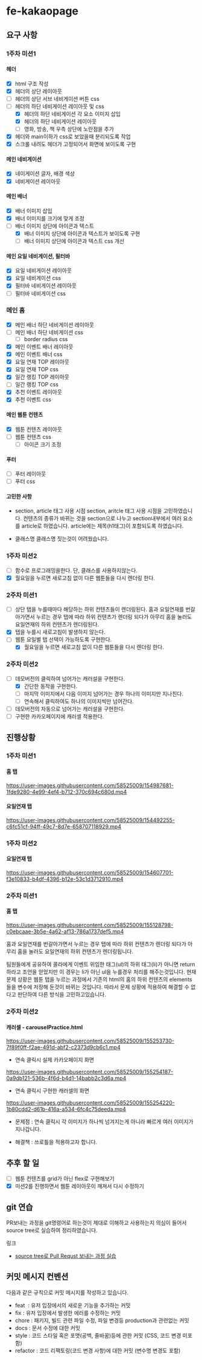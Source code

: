 # fe-kakaopage

## 요구 사항

### 1주차 미션1

#### 헤더

- [x] html 구조 작성
- [x] 헤더의 상단 레이아웃
- [ ] 헤더의 상단 서브 네비게이션 버튼 css
- [ ] 헤더의 하단 네비게이션 레이아웃 및 css
  - [x] 헤더의 하단 네비게이션 각 요소 이미지 삽입
  - [x] 헤더의 하단 네비게이션 레이아웃
  - [ ] 영화, 방송, 책 우측 상단에 노란점을 추가
- [x] 헤더와 main이하가 css로 보았을때 분리되도록 작업
- [x] 스크롤 내려도 헤더가 고정되어서 화면에 보이도록 구현

#### 메인 네비게이션

- [x] 네이게이션 글자, 배경 색상
- [x] 네비게이션 레이아웃

#### 메인 배너

- [x] 배너 이미지 삽입
- [x] 배너 이미지를 크기에 맞게 조정
- [ ] 배너 이미지 상단에 아이콘과 텍스트
  - [x] 배너 이미지 상단에 아이콘과 텍스트가 보이도록 구현
  - [ ] 배너 이미지 상단에 아이콘과 텍스트 css 개선

#### 메인 요일 네비게이션, 필터바

- [x] 요일 네비게이션 레이아웃
- [x] 요일 네비게이션 css
- [x] 필터바 네비게이션 레이아웃
- [ ] 필터바 네비게이션 css

### 메인 홈

- [x] 메인 배너 하단 네비게이션 레이아웃
- [ ] 메인 배너 하단 네비게이션 css
  - [ ] border radius css
- [x] 메인 이벤트 배너 레이아웃
- [x] 메인 이벤트 배너 css
- [x] 요일 연재 TOP 레이아웃
- [x] 요일 연재 TOP css
- [x] 일간 랭킹 TOP 레이아웃
- [ ] 일간 랭킹 TOP css
- [x] 추천 이벤트 레이아웃
- [x] 추천 이벤트 css

#### 메인 웹툰 컨텐츠

- [x] 웹툰 컨텐츠 레이아웃
- [ ] 웹툰 컨텐츠 css
  - [ ] 아이콘 크기 조정

#### 푸터

- [ ] 푸터 레이아웃
- [ ] 푸터 css

#### 고민한 사항

- section, article 태그 사용 시점
  section, aritcle 태그 사용 시점을 고민하였습니다. 컨텐츠의 종류가 바뀌는 것을 section으로 나누고 section내부에서 여러 요소를 article로 하였습니다. article에는 제목(h1태그)이 포함되도록 하였습니다.

- 클래스명
  클래스명 짓는것이 어려웠습니다.

### 1주차 미션2

- [ ] 함수로 프로그래밍을한다. 단, 클래스를 사용하지않는다.
- [x] 월요일을 누르면 새로고침 없이 다른 웹툰들을 다시 렌더링 한다.

### 2주차 미션1

- [ ] 상단 탭을 누를때마다 해당하는 하위 컨텐츠들이 렌더링된다.
      홈과 요일연재를 번갈아가면서 누르는 경우 탭에 따라 하위 컨텐츠가 렌더링 되다가 아무리 홈을 눌러도 요일연재의 하위 컨텐츠가 렌더링된다.
- [x] 탭을 누를시 새로고침이 발생하지 않는다.
- [ ] 웹툰 요일별 탭 선택이 가능하도록 구현한다.
  - [x] 월요일을 누르면 새로고침 없이 다른 웹툰들을 다시 렌더링 한다.

### 2주차 미션2

- [ ] 데모버전의 클릭하여 넘어가는 캐러설을 구현한다.
  - [x] 간단한 동작을 구현한다.
  - [ ] 마지막 이미지에서 다음 이미지 넘어가는 경우 하나의 이미지만 지나친다.
  - [ ] 연속해서 클릭하여도 하나의 이미지씩만 넘어간다.
- [ ] 데모버전의 자동으로 넘어가는 캐러설을 구현한다.
- [ ] 구현한 카카오페이지에 캐러셀 적용한다.

## 진행상황

### 1주차 미션1

#### 홈 탭

https://user-images.githubusercontent.com/58525009/154987681-1fde9280-4e99-4ef4-b712-370c694c680d.mp4

#### 요일연재 탭

https://user-images.githubusercontent.com/58525009/154492255-c6fc51cf-94ff-49c7-8d7e-658707118929.mp4

### 1주차 미션2

#### 요일연재 탭

https://user-images.githubusercontent.com/58525009/154607701-f3e10833-b4df-4396-b12e-53c1d3712910.mp4

### 2주차 미션1

#### 홈 탭

https://user-images.githubusercontent.com/58525009/155128798-c0ebcaae-3b5e-4a62-af13-786a1737def5.mp4

홈과 요일연재를 번갈아가면서 누르는 경우 탭에 따라 하위 컨텐츠가 렌더링 되다가 아무리 홈을 눌러도 요일연재의 하위 컨텐츠가 렌더링됩니다.

팀원들에게 공유하여 콜라에게 이벤트 위임한 태그(ul)의 하위 태그(li)가 아니면 return 하라고 조언을 얻었지만 이 경우는 li가 아닌 ul을 누를경우 처리를 해주는것입니다. 현재 문제 상황은 웹툰 탭을 누르는 과정에서 기존의 html의 홈의 하위 컨텐츠의 elements들을 변수에 저장해 둔것이 바뀌는 것입니다. 따라서 문제 상황에 적용하여 해결할 수 없다고 판단하여 다른 방식을 고민하고있습니다.

### 2주차 미션2

#### 캐러셀 - carouselPractice.html

https://user-images.githubusercontent.com/58525009/155253730-7f89f0ff-f2ae-491d-abf2-c2373d9cb6c1.mp4

- 연속 클릭시 실제 카카오페이지 화면

https://user-images.githubusercontent.com/58525009/155254187-0a9db121-536b-4f6d-b4d1-14babb2c3d6a.mp4

- 연속 클릭시 구현한 캐러셀의 화면

https://user-images.githubusercontent.com/58525009/155254220-1b80cdd2-d61b-416a-a534-6fc4c75deeda.mp4

- 문제점 : 연속 클릭시 각 이미지가 하나씩 넘겨지는게 아니라 빠르게 여러 이미지가 지나갑니다.

- 해결책 : 쓰로틀을 적용하고자 합니다.

## 추후 할 일

- [ ] 웹툰 컨텐츠를 grid가 아닌 flex로 구현해보기
- [x] 미션2를 진행하면서 웹툰 레이아웃이 깨져서 다시 수정하기

## git 연습

PR보내는 과정을 git명령어로 하는것이 제대로 이해하고 사용하는지 의심이 들어서 source tree로 실습하여 정리하였습니다.

링크

- [source tree로 Pull Requst 보내는 과정 실습](https://gist.github.com/HongJungKim-dev/8349df5c30ce6c6f85974c7d3144e096)

## 커밋 메시지 컨벤션

다음과 같은 규칙으로 커밋 메시지를 작성하고 있습니다.

- feat  : 유저 입장에서의 새로운 기능을 추가하는 커밋
- fix : 유저 입장에서 발생한 에러를 수정하는 커밋
- chore : 패키지, 빌드 관련 파일 수정, 파일 변경등 production과 관련없는 커밋
- docs : 문서 수정에 대한 커밋
- style : 코드 스타일 혹은 포맷(공백, 줄바꿈)등에 관한 커밋 (CSS, 코드 변경 미포함)
- refactor : 코드 리팩토링(코드 변경 사항)에 대한 커밋 (변수명 변경도 포함)
